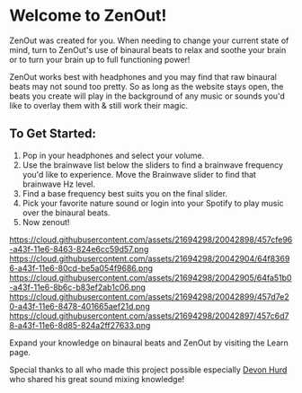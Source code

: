 <h1>Welcome to ZenOut!</h1>

ZenOut was created for you. When needing to change your current state of mind, turn to ZenOut's use of binaural 
beats to relax and soothe your brain or to turn your brain up to full functioning power! 

ZenOut works best with headphones and you may find that raw binaural beats may not sound too pretty. So as long as the website  stays open, the beats you create will play in the background of any music or sounds you'd like to overlay them with & still work their magic.

<h2>To Get Started:</h2>
<ol>
<li>Pop in your headphones and select your volume.</li>
<li>Use the brainwave list below the sliders to find a brainwave frequency you'd like to experience. Move the Brainwave slider to find that brainwave Hz level.</li>
<li>Find a base frequency best suits you on the final slider.</li>
<li>Pick your favorite nature sound or login into your Spotify to play music over the binaural beats.
<li>Now zenout!</li>
</ol>

https://cloud.githubusercontent.com/assets/21694298/20042898/457cfe96-a43f-11e6-8463-824e6cc59d57.png
https://cloud.githubusercontent.com/assets/21694298/20042904/64f83696-a43f-11e6-80cd-be5a054f9686.png
https://cloud.githubusercontent.com/assets/21694298/20042905/64fa51b0-a43f-11e6-8b6c-b83ef2ab1c06.png
https://cloud.githubusercontent.com/assets/21694298/20042899/457d7e20-a43f-11e6-8478-401665aef21d.png
https://cloud.githubusercontent.com/assets/21694298/20042897/457c6d78-a43f-11e6-8d85-824a2ff27633.png

Expand your knowledge on binaural beats and ZenOut by visiting the Learn page.

Special thanks to all who made this project possible especially <a href = "https://github.com/HurdAudio">Devon Hurd</a> who shared his great sound mixing knowledge!
